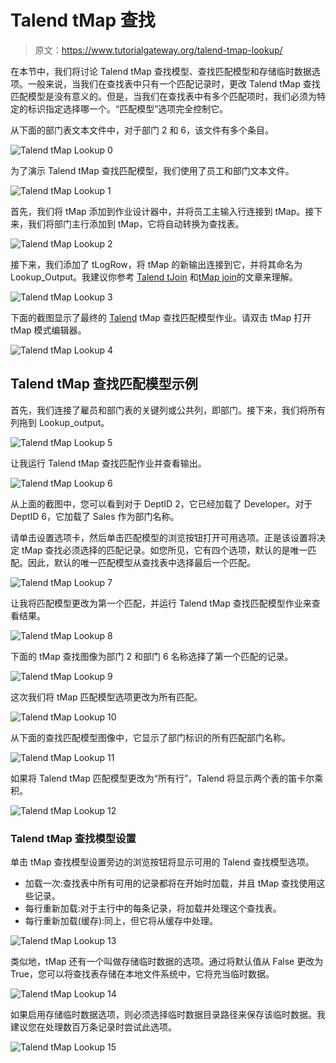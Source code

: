 # Talend tMap 查找

> 原文：<https://www.tutorialgateway.org/talend-tmap-lookup/>

在本节中，我们将讨论 Talend tMap 查找模型、查找匹配模型和存储临时数据选项。一般来说，当我们在查找表中只有一个匹配记录时，更改 Talend tMap 查找匹配模型是没有意义的。但是，当我们在查找表中有多个匹配项时，我们必须为特定的标识指定选择哪一个。“匹配模型”选项完全控制它。

从下面的部门表文本文件中，对于部门 2 和 6，该文件有多个条目。

![Talend tMap Lookup 0](img/116c2291b7b57fdef94c0601306a54c2.png)

为了演示 Talend tMap 查找匹配模型，我们使用了员工和部门文本文件。

![Talend tMap Lookup 1](img/a5b59a200bd365f887b63fd2c42cd108.png)

首先，我们将 tMap 添加到作业设计器中，并将员工主输入行连接到 tMap。接下来，我们将部门主行添加到 tMap，它将自动转换为查找表。

![Talend tMap Lookup 2](img/9214ecc2a93202766b970c1102f88e7b.png)

接下来，我们添加了 tLogRow，将 tMap 的新输出连接到它，并将其命名为 Lookup_Output。我建议你参考 [Talend tJoin](https://www.tutorialgateway.org/talend-joins/) 和[tMap join](https://www.tutorialgateway.org/talend-tmap-joins/)的文章来理解。

![Talend tMap Lookup 3](img/ca2857826c3d44564d77b54a239dff35.png)

下面的截图显示了最终的 [Talend](https://www.tutorialgateway.org/talend-tutorial/) tMap 查找匹配模型作业。请双击 tMap 打开 tMap 模式编辑器。

![Talend tMap Lookup 4](img/cb16a6ad6358b8abffa28ff4060eb5d0.png)

## Talend tMap 查找匹配模型示例

首先，我们连接了雇员和部门表的关键列或公共列，即部门。接下来，我们将所有列拖到 Lookup_output。

![Talend tMap Lookup 5](img/84086eb6592721df1825befaa07c7fa4.png)

让我运行 Talend tMap 查找匹配作业并查看输出。

![Talend tMap Lookup 6](img/8d48966038edb1f2510a6af736f1a55c.png)

从上面的截图中，您可以看到对于 DeptID 2，它已经加载了 Developer。对于 DeptID 6，它加载了 Sales 作为部门名称。

请单击设置选项卡，然后单击匹配模型的浏览按钮打开可用选项。正是该设置将决定 tMap 查找必须选择的匹配记录。如您所见，它有四个选项，默认的是唯一匹配。因此，默认的唯一匹配模型从查找表中选择最后一个匹配。

![Talend tMap Lookup 7](img/4e38267ab65976e8324f5059b93ee9c6.png)

让我将匹配模型更改为第一个匹配，并运行 Talend tMap 查找匹配模型作业来查看结果。

![Talend tMap Lookup 8](img/d1c2a4d0f18bba131950f522e199f5d2.png)

下面的 tMap 查找图像为部门 2 和部门 6 名称选择了第一个匹配的记录。

![Talend tMap Lookup 9](img/c18b1e07ebb4fc96a3720c53a76bad6b.png)

这次我们将 tMap 匹配模型选项更改为所有匹配。

![Talend tMap Lookup 10](img/52ffe0ffdcc41462e2f26fdbf9a9a971.png)

从下面的查找匹配模型图像中，它显示了部门标识的所有匹配部门名称。

![Talend tMap Lookup 11](img/e77c8811216b6ff49ff145b9f38a8715.png)

如果将 Talend tMap 匹配模型更改为“所有行”，Talend 将显示两个表的笛卡尔乘积。

![Talend tMap Lookup 12](img/3864b64e2cc7431c37010bf191f7bfa7.png)

### Talend tMap 查找模型设置

单击 tMap 查找模型设置旁边的浏览按钮将显示可用的 Talend 查找模型选项。

*   加载一次:查找表中所有可用的记录都将在开始时加载，并且 tMap 查找使用这些记录。
*   每行重新加载:对于主行中的每条记录，将加载并处理这个查找表。
*   每行重新加载(缓存):同上，但它将从缓存中处理。

![Talend tMap Lookup 13](img/d35228e1af513c952011c9e1efe225dc.png)

类似地，tMap 还有一个叫做存储临时数据的选项。通过将默认值从 False 更改为 True，您可以将查找表存储在本地文件系统中，它将充当临时数据。

![Talend tMap Lookup 14](img/d702a8df55e3e99f90e3f658e17680b0.png)

如果启用存储临时数据选项，则必须选择临时数据目录路径来保存该临时数据。我建议您在处理数百万条记录时尝试此选项。

![Talend tMap Lookup 15](img/4d1c678347c1312507ef279b42a9382d.png)